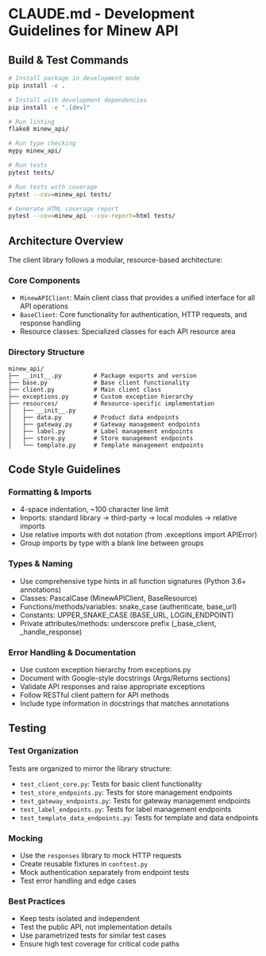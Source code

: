 # CLAUDE.md - Development Guidelines for Minew API

## Build & Test Commands
```bash
# Install package in development mode
pip install -e .

# Install with development dependencies
pip install -e ".[dev]"

# Run linting
flake8 minew_api/

# Run type checking
mypy minew_api/

# Run tests
pytest tests/

# Run tests with coverage
pytest --cov=minew_api tests/

# Generate HTML coverage report
pytest --cov=minew_api --cov-report=html tests/
```

## Architecture Overview

The client library follows a modular, resource-based architecture:

### Core Components
- `MinewAPIClient`: Main client class that provides a unified interface for all API operations
- `BaseClient`: Core functionality for authentication, HTTP requests, and response handling
- Resource classes: Specialized classes for each API resource area

### Directory Structure
```
minew_api/
├── __init__.py         # Package exports and version
├── base.py             # Base client functionality
├── client.py           # Main client class
├── exceptions.py       # Custom exception hierarchy
├── resources/          # Resource-specific implementation
│   ├── __init__.py
│   ├── data.py         # Product data endpoints
│   ├── gateway.py      # Gateway management endpoints
│   ├── label.py        # Label management endpoints
│   ├── store.py        # Store management endpoints
│   └── template.py     # Template management endpoints
```

## Code Style Guidelines

### Formatting & Imports
- 4-space indentation, ~100 character line limit
- Imports: standard library → third-party → local modules → relative imports
- Use relative imports with dot notation (from .exceptions import APIError)
- Group imports by type with a blank line between groups

### Types & Naming
- Use comprehensive type hints in all function signatures (Python 3.6+ annotations)
- Classes: PascalCase (MinewAPIClient, BaseResource)
- Functions/methods/variables: snake_case (authenticate, base_url)
- Constants: UPPER_SNAKE_CASE (BASE_URL, LOGIN_ENDPOINT)
- Private attributes/methods: underscore prefix (_base_client, _handle_response)

### Error Handling & Documentation
- Use custom exception hierarchy from exceptions.py
- Document with Google-style docstrings (Args/Returns sections)
- Validate API responses and raise appropriate exceptions
- Follow RESTful client pattern for API methods
- Include type information in docstrings that matches annotations

## Testing 

### Test Organization
Tests are organized to mirror the library structure:
- `test_client_core.py`: Tests for basic client functionality
- `test_store_endpoints.py`: Tests for store management endpoints
- `test_gateway_endpoints.py`: Tests for gateway management endpoints
- `test_label_endpoints.py`: Tests for label management endpoints
- `test_template_data_endpoints.py`: Tests for template and data endpoints

### Mocking
- Use the `responses` library to mock HTTP requests
- Create reusable fixtures in `conftest.py`
- Mock authentication separately from endpoint tests
- Test error handling and edge cases

### Best Practices
- Keep tests isolated and independent
- Test the public API, not implementation details
- Use parametrized tests for similar test cases
- Ensure high test coverage for critical code paths